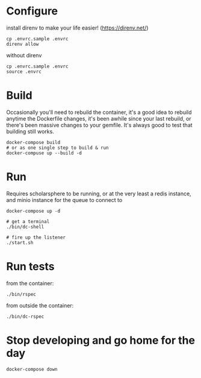 
# Configure 
install direnv to make your life easier! (https://direnv.net/)
```
cp .envrc.sample .envrc
direnv allow
```

without direnv
```
cp .envrc.sample .envrc
source .envrc
```

# Build
Occasionally you'll need to rebuild the container, it's a good idea to rebuild anytime the Dockerfile changes, it's been awhile since your last rebuild, or there's been massive changes to your gemfile. It's always good to test that building still works. 

```
docker-compose build
# or as one single step to build & run
docker-compuse up --build -d
```

# Run 
Requires scholarsphere to be running, or at the very least a redis instance, and minio instance for the queue to connect to

```
docker-compose up -d 

# get a terminal 
./bin/dc-shell

# fire up the listener
./start.sh
```

# Run tests
from the container:
```
./bin/rspec
```
from outside the container:
```
./bin/dc-rspec
```

# Stop developing and go home for the day
```
docker-compose down
```
